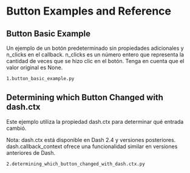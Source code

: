 # Button Examples and Reference

## Button Basic Example

Un ejemplo de un botón predeterminado sin propiedades adicionales y n_clicks en el callback. n_clicks es un número entero que representa la cantidad de veces que se hizo clic en el botón. Tenga en cuenta que el valor original es None.

```bash
1.button_basic_example.py
```

## Determining which Button Changed with dash.ctx

Este ejemplo utiliza la propiedad dash.ctx para determinar qué entrada cambió.

Nota: dash.ctx está disponible en Dash 2.4 y versiones posteriores. dash.callback_context ofrece una funcionalidad similar en versiones anteriores de Dash.

```bash
2.determining_which_button_changed_with_dash.ctx.py
```
